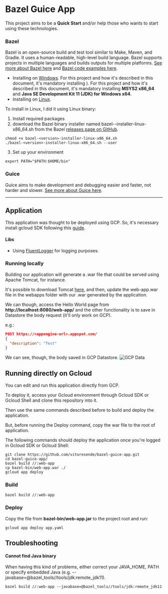 # Bazel Guice App

This project aims to be a **Quick Start** and/or help those who wants to start using these technologies.

### Bazel

Bazel is an open-source build and test tool similar to Make, Maven, and Gradle. It uses a human-readable, high-level build language. Bazel supports projects in multiple languages and builds outputs for multiple platforms. [See more about Bazel here](https://docs.bazel.build/versions/master/bazel-overview.html) and [Bazel code examples here](https://github.com/bazelbuild/bazel).

- Installing on [Windows](https://docs.bazel.build/versions/master/install-windows.html). For this project and how it's described in this document, it's mandatory installing ). For this project and how it's described in this document, it's mandatory installing **MSYS2 x86_64**
  and **Java SE Development Kit 11 (JDK) for Windows x64**.
- Installing on [Linux](https://docs.bazel.build/versions/master/install-ubuntu.html).

To install in Linux, I did it using Linux binary:

1.  Install required packages
2.  download the Bazel binary installer named bazel-<version>-installer-linux-x86_64.sh from the Bazel [releases page on GitHub](https://github.com/bazelbuild/bazel/releases).

```
chmod +x bazel-<version>-installer-linux-x86_64.sh
./bazel-<version>-installer-linux-x86_64.sh --user
```

3. Set up your environment

```
export PATH="$PATH:$HOME/bin"
```

### Guice

Guice aims to make development and debugging easier and faster, not harder and slower. [See more about Guice here](https://github.com/google/guice).

---

## Application

This application was thought to be deployed using GCP. So, it's necessary install gcloud SDK following this [guide](https://cloud.google.com/sdk/docs/quickstart).

#### Libs

- Using [FluentLogger](https://github.com/google/flogger) for logging purposes.

### Running locally

Building our application will generate a .war file that could be served using Apache Tomcat, for instance.

It's possible to download Tomcat [here](https://tomcat.apache.org/download-80.cgi), and then, update the web-app.war file in the webapps folder with our .war generated by the application.

We can though, access the Hello World page from **http://localhost:8080/web-app/** and the other functionality is to save in Datastore the body request (it'll only work on GCP).

e.g.:

```json
POST https://<appengine-url>.appspot.com/
{
  "description": "Test"
}
```

We can see, though, the body saved in GCP Datastore.
![GCP Data](readme/gcp-datastore.png)

## Running directly on Gcloud

You can edit and run this application directly from GCP.

To deploy it, access your Gcloud environment through Gcloud SDK or Gcloud Shell and clone this repository into it.

Then use the same commands described before to build and deploy the application.

But, before running the Deploy command, copy the war file to the root of application.

The following commands should deploy the application once you're logged in Gcloud SDK or Gcloud Shell:
```
git clone https://github.com/vitoresende/bazel-guice-app.git
cd bazel-guice-app/
bazel build //:web-app
cp bazel-bin/web-app.war ./
gcloud app deploy
```

### Build

```
bazel build //:web-app
```

### Deploy

Copy the file from **bazel-bin/web-app.jar** to the project root and run:

```
gcloud app deploy app.yaml
```

## Troubleshooting

#### Cannot find Java binary

When having this kind of problems, either correct your JAVA_HOME, PATH or specify embedded Java (e.g. --javabase=@bazel_tools//tools/jdk:remote_jdk11).

```
bazel build //:web-app --javabase=@bazel_tools//tools/jdk:remote_jdk11
```
